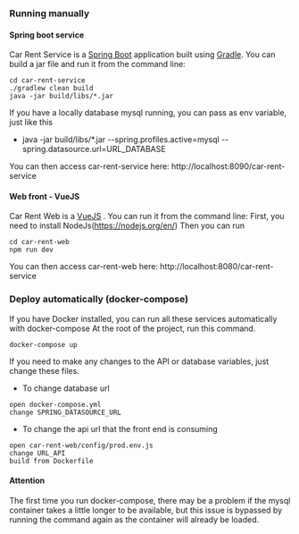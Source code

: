 
###  Running manually

#### Spring boot service
Car Rent Service is a [Spring Boot](https://spring.io/guides/gs/spring-boot) application built using [Gradle](https://spring.io/guides/gs/gradle/). You can build a jar file and run it from the command line:

```
cd car-rent-service
./gradlew clean build
java -jar build/libs/*.jar 
```
If you have a locally database mysql running, you can pass as env variable, just like this
- java -jar build/libs/*.jar --spring.profiles.active=mysql --spring.datasource.url=URL_DATABASE

You can then access car-rent-service here: http://localhost:8090/car-rent-service


#### Web front - VueJS
Car Rent Web is a [VueJS](https://vuejs.org/) . You can run it from the command line:
First, you need to install NodeJs(https://nodejs.org/en/)
Then you can run
```
cd car-rent-web
npm run dev
```
You can then access car-rent-web here: http://localhost:8080/car-rent-service

###  Deploy automatically (docker-compose)
If you have Docker installed, you can run all these services automatically with docker-compose
At the root of the project, run this command.
```
docker-compose up
```
If you need to make any changes to the API or database variables, just change these files.

- To change database url
```
open docker-compose.yml 
change SPRING_DATASOURCE_URL
```
- To change the api url that the front end is consuming
```
open car-rent-web/config/prod.env.js
change URL_API
build from Dockerfile
```

#### Attention
The first time you run docker-compose, there may be a problem if the mysql container takes a little longer to be available, but this issue is bypassed by running the command again as the container will already be loaded.

